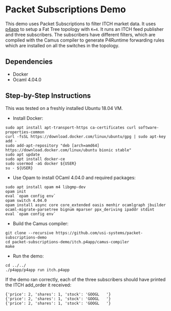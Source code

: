 # Packet Subscriptions Demo

This demo uses Packet Subscriptions to filter ITCH market data. It uses [p4app](https://github.com/p4lang/p4app)
to setup a Fat Tree topology with `K=4`. It runs an ITCH feed publisher and three subscribers.
The subscribers have different filters, which are compiled with the Camus
compiler to generate P4Runtime forwarding rules which are installed on all the
switches in the topology.

## Dependencies

- Docker
- Ocaml 4.04.0

## Step-by-Step Instructions

This was tested on a freshly installed Ubuntu 18.04 VM.

- Install Docker:
```
sudo apt install apt-transport-https ca-certificates curl software-properties-common
curl -fsSL https://download.docker.com/linux/ubuntu/gpg | sudo apt-key add -
sudo add-apt-repository "deb [arch=amd64] https://download.docker.com/linux/ubuntu bionic stable"
sudo apt update
sudo apt install docker-ce
sudo usermod -aG docker ${USER}
su - ${USER}
```
- Use Opam to install OCaml 4.04.0 and required packages:
```
sudo apt install opam m4 libgmp-dev
opam init
eval `opam config env`
opam switch 4.04.0
opam install async core core_extended oasis menhir ocamlgraph jbuilder ocaml-migrate-parsetree bignum mparser ppx_deriving ipaddr stdint
eval `opam config env`
```

- Build the Camus compiler:
```
git clone --recursive https://github.com/usi-systems/packet-subscriptions-demo
cd packet-subscriptions-demo/itch.p4app/camus-compiler
make
```

- Run the demo:
```
cd ../../
./p4app/p4app run itch.p4app
```

If the demo ran correctly, each of the three subscribers should have printed
the ITCH add\_order it received:
```
{'price': 2, 'shares': 1, 'stock': 'GOOGL   '}
{'price': 2, 'shares': 1, 'stock': 'GOOGL   '}
{'price': 2, 'shares': 1, 'stock': 'GOOGL   '}
```
